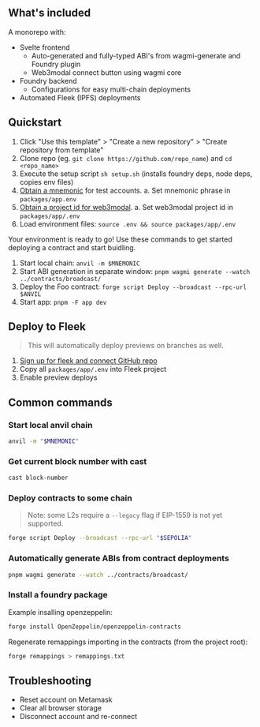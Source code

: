 ## What's included

A monorepo with:

- Svelte frontend
  - Auto-generated and fully-typed ABI's from wagmi-generate and Foundry plugin
  - Web3modal connect button using wagmi core
- Foundry backend
  - Configurations for easy multi-chain deployments
- Automated Fleek (IPFS) deployments

## Quickstart

1. Click "Use this template" > "Create a new repository" > "Create repository from template"
2. Clone repo (eg. `git clone https://github.com/repo_name`) and `cd <repo_name>`
3. Execute the setup script `sh setup.sh` (installs foundry deps, node deps, copies env files)
4. [Obtain a mnemonic](https://iancoleman.io/bip39/) for test accounts.
   a. Set mnemonic phrase in `packages/app.env`
5. [Obtain a project id for web3modal](https://cloud.walletconnect.com/sign-in).
   a. Set web3modal project id in `packages/app/.env`
6. Load environment files: `source .env && source packages/app/.env`

Your environment is ready to go! Use these commands to get started deploying a contract and start buidling.

1. Start local chain: `anvil -m $MNEMONIC`
2. Start ABI generation in separate window: `pnpm wagmi generate --watch ../contracts/broadcast/`
3. Deploy the Foo contract: `forge script Deploy --broadcast --rpc-url $ANVIL`
4. Start app: `pnpm -F app dev`

## Deploy to Fleek

> This will automatically deploy previews on branches as well.

1. [Sign up for fleek and connect GitHub repo](https://fleek.xyz)
2. Copy all `packages/app/.env` into Fleek project
3. Enable preview deploys

## Common commands

### Start local anvil chain

```sh
anvil -m "$MNEMONIC"
```

### Get current block number with cast

```sh
cast block-number
```

### Deploy contracts to some chain

> Note: some L2s require a `--legacy` flag if EIP-1559 is not yet supported.

```sh
forge script Deploy --broadcast --rpc-url "$SEPOLIA"
```

### Automatically generate ABIs from contract deployments

```sh
pnpm wagmi generate --watch ../contracts/broadcast/
```

### Install a foundry package

Example insalling openzeppelin:

```sh
forge install OpenZeppelin/openzeppelin-contracts
```

Regenerate remappings importing in the contracts (from the project root):

```sh
forge remappings > remappings.txt
```

## Troubleshooting

- Reset account on Metamask
- Clear all browser storage
- Disconnect account and re-connect
